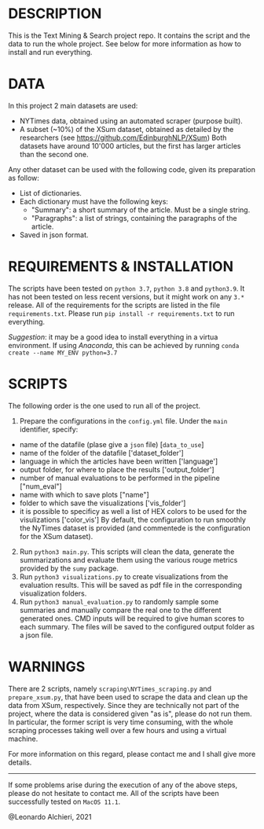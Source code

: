 # DESCRIPTION

This is the Text Mining & Search project repo. It contains the script and the data to run the whole project.
See below for more information as how to install and run everything.

# DATA

In this project 2 main datasets are used:
- NYTimes data, obtained using an automated scraper (purpose built).
- A subset (~10%) of the XSum dataset, obtained as detailed by the researchers (see https://github.com/EdinburghNLP/XSum)
Both datasets have around 10'000 articles, but the first has larger articles than the second one.

Any other dataset can be used with the following code, given its preparation as follow:
- List of dictionaries.
- Each dictionary must have the following keys:
  - "Summary": a short summary of the article. Must be a single string.
  - "Paragraphs": a list of strings, containing the paragraphs of the article.
- Saved in json format.

# REQUIREMENTS & INSTALLATION

The scripts have been tested on `python 3.7`, `python 3.8` and `python3.9`. It has not been tested on less recent versions, but it might work on any `3.*` release.
All of the requirements for the scripts are listed in the file `requirements.txt`.
Please run `pip install -r requirements.txt` to run everything.

*Suggestion*: it may be a good idea to install everything in a virtua environment. If using *Anaconda*, this can be achieved by running `conda create --name MY_ENV python=3.7`

# SCRIPTS

The following order is the one used to run all of the project.
1. Prepare the configurations in the `config.yml` file. Under the `main` identifier, specify:
  - name of the datafile (plase give a `json` file) [`data_to_use`]
  - name of the folder of the datafile ['dataset_folder']
  - language in which the articles have been written ['language']
  - output folder, for where to place the results ['output_folder']
  - number of manual evaluations to be performed in the pipeline ["num_eval"]
  - name with which to save plots ["name"]
  - folder to which save the visualizations ['vis_folder']
  - it is possible to specificy as well a list of HEX colors to be used for the visulizations ['color_vis']
  By default, the configuration to run smoothly the NyTimes dataset is provided (and commentede is the configuration for the XSum dataset).
2. Run `python3 main.py`. This scripts will clean the data, generate the summarizations and evaluate them using the various rouge metrics provided by the `sumy` package.
3. Run `python3 visualizations.py` to create visualizations from the evaluation results. This will be saved as pdf file in the corresponding visualization folders.
4. Run `python3 manual_evaluation.py` to randomly sample some summaries and manually compare the real one to the different generated ones. CMD inputs will be required to give human scores to each summary. The files will be saved to the configured output folder as a json file.

# WARNINGS
There are 2 scripts, namely `scraping\NYTimes_scraping.py` and `prepare_xsum.py`, that have been used to scrape the data and clean up the data from XSum, respectively. Since they are technically not part of the project, where the data is considered given "as is", please do not run them.
In particular, the former script is very time consuming, with the whole scraping processes taking well over a few hours and using a virtual machine.

For more information on this regard, please contact me and I shall give more details.

-------
If some problems arise during the execution of any of the above steps, please do not hesitate to contact me.
All of the scripts have been successfully tested on `MacOS 11.1`.

@Leonardo Alchieri, 2021
